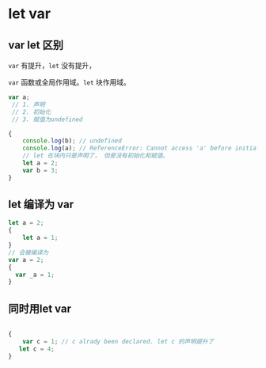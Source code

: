 # let var

## var let 区别

`var` 有提升，`let` 没有提升，

`var` 函数或全局作用域。`let` 块作用域。

```js
var a;
 // 1. 声明
 // 2. 初始化
 // 3. 赋值为undefined

{
    console.log(b); // undefined
    console.log(a); // ReferenceError: Cannot access 'a' before initialization
    // let 在块内只是声明了， 但是没有初始化和赋值。
    let a = 2;
    var b = 3; 
}
```

## let 编译为 var

```js
let a = 2;
{
    let a = 1;
}
// 会被编译为
var a = 2;
{
  var _a = 1;
}
```

## 同时用let var

```js

{
    var c = 1; // c alrady been declared. let c 的声明提升了
   let c = 4;
}
```
